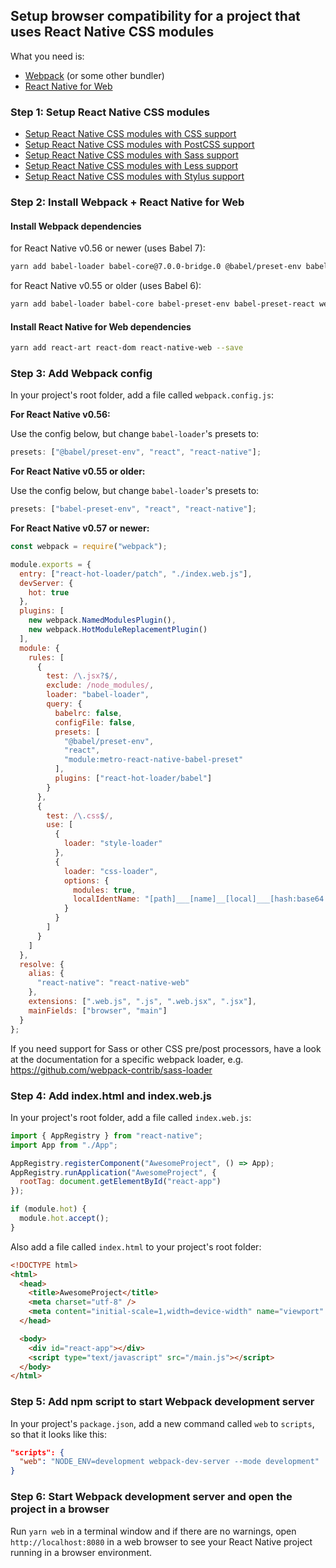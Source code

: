 ## Setup browser compatibility for a project that uses React Native CSS modules

What you need is:

- [Webpack](https://webpack.js.org/) (or some other bundler)
- [React Native for Web](https://github.com/necolas/react-native-web)

### Step 1: Setup React Native CSS modules

- [Setup React Native CSS modules with CSS support](setup-css.md)
- [Setup React Native CSS modules with PostCSS support](setup-postcss.md)
- [Setup React Native CSS modules with Sass support](setup-sass.md)
- [Setup React Native CSS modules with Less support](setup-less.md)
- [Setup React Native CSS modules with Stylus support](setup-stylus.md)

### Step 2: Install Webpack + React Native for Web

#### Install Webpack dependencies

for React Native v0.56 or newer (uses Babel 7):

```sh
yarn add babel-loader babel-core@7.0.0-bridge.0 @babel/preset-env babel-preset-react@7.0.0-beta.3 webpack webpack-cli css-loader react-hot-loader style-loader webpack-dev-server --dev
```

for React Native v0.55 or older (uses Babel 6):

```sh
yarn add babel-loader babel-core babel-preset-env babel-preset-react webpack webpack-cli css-loader react-hot-loader style-loader webpack-dev-server --dev
```

#### Install React Native for Web dependencies

```sh
yarn add react-art react-dom react-native-web --save
```

### Step 3: Add Webpack config

In your project's root folder, add a file called `webpack.config.js`:

**For React Native v0.56:**

Use the config below, but change `babel-loader`'s presets to:

```js
presets: ["@babel/preset-env", "react", "react-native"];
```

**For React Native v0.55 or older:**

Use the config below, but change `babel-loader`'s presets to:

```js
presets: ["babel-preset-env", "react", "react-native"];
```

**For React Native v0.57 or newer:**

```js
const webpack = require("webpack");

module.exports = {
  entry: ["react-hot-loader/patch", "./index.web.js"],
  devServer: {
    hot: true
  },
  plugins: [
    new webpack.NamedModulesPlugin(),
    new webpack.HotModuleReplacementPlugin()
  ],
  module: {
    rules: [
      {
        test: /\.jsx?$/,
        exclude: /node_modules/,
        loader: "babel-loader",
        query: {
          babelrc: false,
          configFile: false,
          presets: [
            "@babel/preset-env",
            "react",
            "module:metro-react-native-babel-preset"
          ],
          plugins: ["react-hot-loader/babel"]
        }
      },
      {
        test: /\.css$/,
        use: [
          {
            loader: "style-loader"
          },
          {
            loader: "css-loader",
            options: {
              modules: true,
              localIdentName: "[path]___[name]__[local]___[hash:base64:5]"
            }
          }
        ]
      }
    ]
  },
  resolve: {
    alias: {
      "react-native": "react-native-web"
    },
    extensions: [".web.js", ".js", ".web.jsx", ".jsx"],
    mainFields: ["browser", "main"]
  }
};
```

If you need support for Sass or other CSS pre/post processors, have a look at the documentation for a specific webpack loader, e.g. https://github.com/webpack-contrib/sass-loader

### Step 4: Add index.html and index.web.js

In your project's root folder, add a file called `index.web.js`:

```js
import { AppRegistry } from "react-native";
import App from "./App";

AppRegistry.registerComponent("AwesomeProject", () => App);
AppRegistry.runApplication("AwesomeProject", {
  rootTag: document.getElementById("react-app")
});

if (module.hot) {
  module.hot.accept();
}
```

Also add a file called `index.html` to your project's root folder:

```html
<!DOCTYPE html>
<html>
  <head>
    <title>AwesomeProject</title>
    <meta charset="utf-8" />
    <meta content="initial-scale=1,width=device-width" name="viewport" />
  </head>

  <body>
    <div id="react-app"></div>
    <script type="text/javascript" src="/main.js"></script>
  </body>
</html>
```

### Step 5: Add npm script to start Webpack development server

In your project's `package.json`, add a new command called `web` to `scripts`, so that it looks like this:

```json
"scripts": {
  "web": "NODE_ENV=development webpack-dev-server --mode development"
}
```

### Step 6: Start Webpack development server and open the project in a browser

Run `yarn web` in a terminal window and if there are no warnings, open `http://localhost:8080` in a web browser to see your React Native project running in a browser environment.
